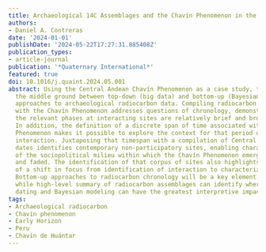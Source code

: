 ```yaml
---
title: Archaeological 14C Assemblages and the Chavín Phenomenon in the Central Andes
authors:
- Daniel A. Contreras
date: '2024-01-01'
publishDate: '2024-05-22T17:27:31.885408Z'
publication_types:
- article-journal
publication: '*Quaternary International*'
featured: true
doi: 10.1016/j.quaint.2024.05.001
abstract: Using the Central Andean Chavín Phenomenon as a case study, this paper explores
  the middle ground between top-down (big data) and bottom-up (Bayesian modeling)
  approaches to archaeological radiocarbon data. Compiling radiocarbon dates associated
  with the Chavín Phenomenon addresses questions of chronology, demonstrating that
  the relevant phases at interacting sites are relatively brief and broadly contemporary.
  In addition, the definition of a discrete span of time associated with the Chavín
  ́Phenomenon makes it possible to explore the context for that period of heightened
  interaction. Juxtaposing that timespan with a compilation of Central Andean radiocarbon
  dates identifies contemporary non-participatory sites, enabling characterization
  of the sociopolitical milieu within which the Chavín Phenomenon emerged, flourished,
  and faded. The identification of that corpus of sites also highlights the importance
  of a shift in focus from identification of interaction to characterization of interaction.
  Bottom-up approaches to radiocarbon chronology will be a key element of that effort,
  while high-level summary of radiocarbon assemblages can identify where additional
  dating and Bayesian modeling can have the greatest interpretive impact.
tags:
- Archaeological radiocarbon
- Chavín phenomenon
- Early Horizon
- Peru
- Chavín de Huántar
---
```


